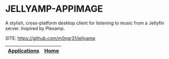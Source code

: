 # JELLYAMP-APPIMAGE
 
 A stylish, cross-platform desktop client for listening to music  from a Jellyfin server. Inspired by Plexamp.
 
 SITE: https://github.com/m0ngr31/jellyamp

 | [Applications](https://portable-linux-apps.github.io/apps.html) | [Home](https://portable-linux-apps.github.io)
 | --- | --- |

